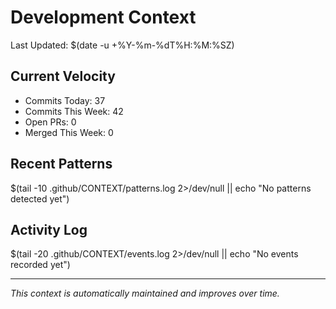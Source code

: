 # Development Context

Last Updated: $(date -u +%Y-%m-%dT%H:%M:%SZ)

## Current Velocity
- Commits Today: 37
- Commits This Week: 42
- Open PRs: 0
- Merged This Week: 0

## Recent Patterns
$(tail -10 .github/CONTEXT/patterns.log 2>/dev/null || echo "No patterns detected yet")

## Activity Log
$(tail -20 .github/CONTEXT/events.log 2>/dev/null || echo "No events recorded yet")

---
*This context is automatically maintained and improves over time.*
